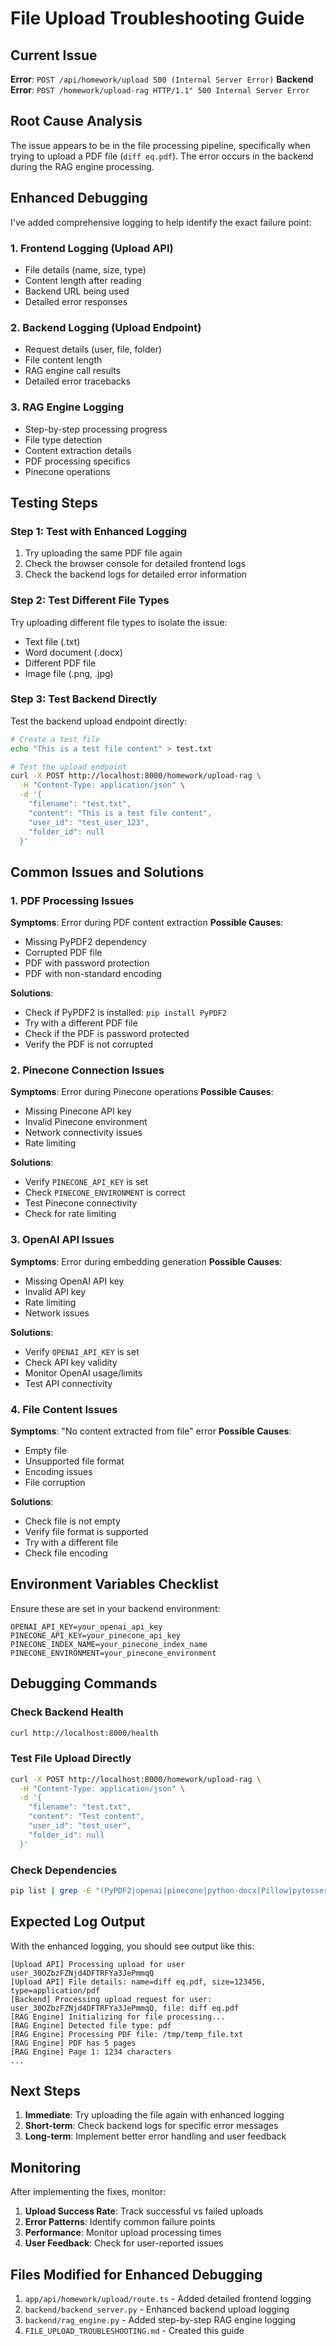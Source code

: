 # File Upload Troubleshooting Guide

## Current Issue

**Error**: `POST /api/homework/upload 500 (Internal Server Error)`
**Backend Error**: `POST /homework/upload-rag HTTP/1.1" 500 Internal Server Error`

## Root Cause Analysis

The issue appears to be in the file processing pipeline, specifically when trying to upload a PDF file (`diff eq.pdf`). The error occurs in the backend during the RAG engine processing.

## Enhanced Debugging

I've added comprehensive logging to help identify the exact failure point:

### 1. Frontend Logging (Upload API)
- File details (name, size, type)
- Content length after reading
- Backend URL being used
- Detailed error responses

### 2. Backend Logging (Upload Endpoint)
- Request details (user, file, folder)
- File content length
- RAG engine call results
- Detailed error tracebacks

### 3. RAG Engine Logging
- Step-by-step processing progress
- File type detection
- Content extraction details
- PDF processing specifics
- Pinecone operations

## Testing Steps

### Step 1: Test with Enhanced Logging
1. Try uploading the same PDF file again
2. Check the browser console for detailed frontend logs
3. Check the backend logs for detailed error information

### Step 2: Test Different File Types
Try uploading different file types to isolate the issue:
- Text file (.txt)
- Word document (.docx)
- Different PDF file
- Image file (.png, .jpg)

### Step 3: Test Backend Directly
Test the backend upload endpoint directly:

```bash
# Create a test file
echo "This is a test file content" > test.txt

# Test the upload endpoint
curl -X POST http://localhost:8000/homework/upload-rag \
  -H "Content-Type: application/json" \
  -d '{
    "filename": "test.txt",
    "content": "This is a test file content",
    "user_id": "test_user_123",
    "folder_id": null
  }'
```

## Common Issues and Solutions

### 1. PDF Processing Issues
**Symptoms**: Error during PDF content extraction
**Possible Causes**:
- Missing PyPDF2 dependency
- Corrupted PDF file
- PDF with password protection
- PDF with non-standard encoding

**Solutions**:
- Check if PyPDF2 is installed: `pip install PyPDF2`
- Try with a different PDF file
- Check if the PDF is password protected
- Verify the PDF is not corrupted

### 2. Pinecone Connection Issues
**Symptoms**: Error during Pinecone operations
**Possible Causes**:
- Missing Pinecone API key
- Invalid Pinecone environment
- Network connectivity issues
- Rate limiting

**Solutions**:
- Verify `PINECONE_API_KEY` is set
- Check `PINECONE_ENVIRONMENT` is correct
- Test Pinecone connectivity
- Check for rate limiting

### 3. OpenAI API Issues
**Symptoms**: Error during embedding generation
**Possible Causes**:
- Missing OpenAI API key
- Invalid API key
- Rate limiting
- Network issues

**Solutions**:
- Verify `OPENAI_API_KEY` is set
- Check API key validity
- Monitor OpenAI usage/limits
- Test API connectivity

### 4. File Content Issues
**Symptoms**: "No content extracted from file" error
**Possible Causes**:
- Empty file
- Unsupported file format
- Encoding issues
- File corruption

**Solutions**:
- Check file is not empty
- Verify file format is supported
- Try with a different file
- Check file encoding

## Environment Variables Checklist

Ensure these are set in your backend environment:

```env
OPENAI_API_KEY=your_openai_api_key
PINECONE_API_KEY=your_pinecone_api_key
PINECONE_INDEX_NAME=your_pinecone_index_name
PINECONE_ENVIRONMENT=your_pinecone_environment
```

## Debugging Commands

### Check Backend Health
```bash
curl http://localhost:8000/health
```

### Test File Upload Directly
```bash
curl -X POST http://localhost:8000/homework/upload-rag \
  -H "Content-Type: application/json" \
  -d '{
    "filename": "test.txt",
    "content": "Test content",
    "user_id": "test_user",
    "folder_id": null
  }'
```

### Check Dependencies
```bash
pip list | grep -E "(PyPDF2|openai|pinecone|python-docx|Pillow|pytesseract)"
```

## Expected Log Output

With the enhanced logging, you should see output like this:

```
[Upload API] Processing upload for user user_30OZbzFZNjd4DFTRFYa3JePmmqQ
[Upload API] File details: name=diff eq.pdf, size=123456, type=application/pdf
[Backend] Processing upload request for user: user_30OZbzFZNjd4DFTRFYa3JePmmqQ, file: diff eq.pdf
[RAG Engine] Initializing for file processing...
[RAG Engine] Detected file type: pdf
[RAG Engine] Processing PDF file: /tmp/temp_file.txt
[RAG Engine] PDF has 5 pages
[RAG Engine] Page 1: 1234 characters
...
```

## Next Steps

1. **Immediate**: Try uploading the file again with enhanced logging
2. **Short-term**: Check backend logs for specific error messages
3. **Long-term**: Implement better error handling and user feedback

## Monitoring

After implementing the fixes, monitor:
1. **Upload Success Rate**: Track successful vs failed uploads
2. **Error Patterns**: Identify common failure points
3. **Performance**: Monitor upload processing times
4. **User Feedback**: Check for user-reported issues

## Files Modified for Enhanced Debugging

1. `app/api/homework/upload/route.ts` - Added detailed frontend logging
2. `backend/backend_server.py` - Enhanced backend upload logging
3. `backend/rag_engine.py` - Added step-by-step RAG engine logging
4. `FILE_UPLOAD_TROUBLESHOOTING.md` - Created this guide 